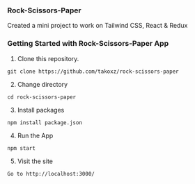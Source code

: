 ### Rock-Scissors-Paper
Created a mini project to work on Tailwind CSS, React & Redux 

### Getting Started with Rock-Scissors-Paper App

1. Clone this repository. <br>
```
git clone https://github.com/takoxz/rock-scissors-paper
```

2. Change directory 
```
cd rock-scissors-paper
```

3. Install packages
```
npm install package.json
```

4. Run the App
```
npm start
```

5. Visit the site
```
Go to http://localhost:3000/
```
